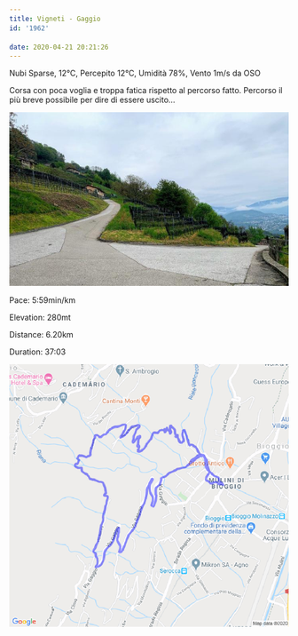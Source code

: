 ```yaml
---
title: Vigneti - Gaggio
id: '1962'

date: 2020-04-21 20:21:26
---
```


Nubi Sparse, 12°C, Percepito 12°C, Umidità 78%, Vento 1m/s da OSO

Corsa con poca voglia e troppa fatica rispetto al percorso fatto. Percorso il più breve possibile per dire di essere uscito…

![image](/images/2021/08/IMG_1926.jpg)

Pace: 5:59min/km

Elevation: 280mt

Distance: 6.20km

Duration: 37:03

![image](/images/2021/08/20200421-activity-map.png)
